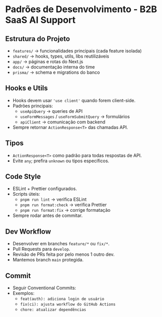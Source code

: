 # Padrões de Desenvolvimento - B2B SaaS AI Support

## Estrutura do Projeto
- `features/` → funcionalidades principais (cada feature isolada)
- `shared/` → hooks, types, utils, libs reutilizáveis
- `app/` → páginas e rotas do Next.js
- `docs/` → documentação interna do time
- `prisma/` → schema e migrations do banco

## Hooks e Utils
- Hooks devem usar `'use client'` quando forem client-side.
- Padrões principais:
  - `useApiQuery` → queries de API
  - `useFormMessages` / `useFormSubmitQuery` → formulários
  - `apiClient` → comunicação com backend
- Sempre retornar `ActionResponse<T>` das chamadas API.

## Tipos
- `ActionResponse<T>` como padrão para todas respostas de API.
- Evite `any`; prefira `unknown` ou tipos específicos.

## Code Style
- ESLint + Prettier configurados.
- Scripts úteis:
  - `pnpm run lint` → verifica ESLint
  - `pnpm run format:check` → verifica Prettier
  - `pnpm run format:fix` → corrige formatação
- Sempre rodar antes de commitar.

## Dev Workflow
- Desenvolver em branches `feature/*` ou `fix/*`.
- Pull Requests para `develop`.
- Revisão de PRs feita por pelo menos 1 outro dev.
- Mantemos branch `main` protegida.

## Commit
- Seguir Conventional Commits:
- Exemplos:
  - `feat(auth): adiciona login de usuário`
  - `fix(ci): ajusta workflow do GitHub Actions`
  - `chore: atualizar dependências`